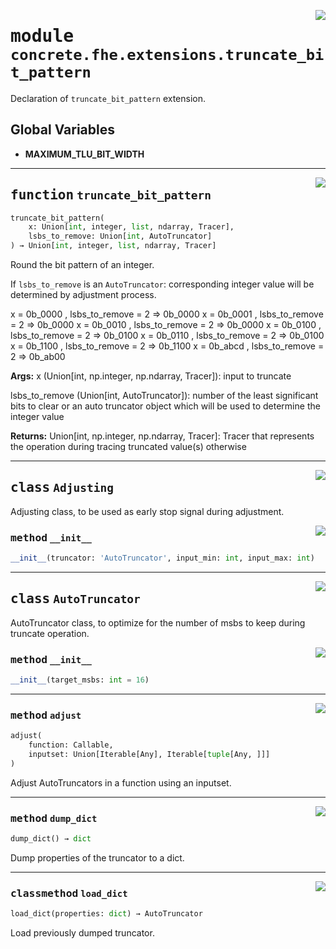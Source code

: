 <!-- markdownlint-disable -->

<a href="../../frontends/concrete-python/concrete/fhe/extensions/truncate_bit_pattern.py#L0"><img align="right" style="float:right;" src="https://img.shields.io/badge/-source-cccccc?style=flat-square"></a>

# <kbd>module</kbd> `concrete.fhe.extensions.truncate_bit_pattern`
Declaration of `truncate_bit_pattern` extension. 

**Global Variables**
---------------
- **MAXIMUM_TLU_BIT_WIDTH**

---

<a href="../../frontends/concrete-python/concrete/fhe/extensions/truncate_bit_pattern.py#L173"><img align="right" style="float:right;" src="https://img.shields.io/badge/-source-cccccc?style=flat-square"></a>

## <kbd>function</kbd> `truncate_bit_pattern`

```python
truncate_bit_pattern(
    x: Union[int, integer, list, ndarray, Tracer],
    lsbs_to_remove: Union[int, AutoTruncator]
) → Union[int, integer, list, ndarray, Tracer]
```

Round the bit pattern of an integer. 

If `lsbs_to_remove` is an `AutoTruncator`:  corresponding integer value will be determined by adjustment process. 

x = 0b_0000 , lsbs_to_remove = 2 => 0b_0000 x = 0b_0001 , lsbs_to_remove = 2 => 0b_0000 x = 0b_0010 , lsbs_to_remove = 2 => 0b_0000 x = 0b_0100 , lsbs_to_remove = 2 => 0b_0100 x = 0b_0110 , lsbs_to_remove = 2 => 0b_0100 x = 0b_1100 , lsbs_to_remove = 2 => 0b_1100 x = 0b_abcd , lsbs_to_remove = 2 => 0b_ab00 



**Args:**
  x (Union[int, np.integer, np.ndarray, Tracer]):  input to truncate 

 lsbs_to_remove (Union[int, AutoTruncator]):  number of the least significant bits to clear  or an auto truncator object which will be used to determine the integer value 



**Returns:**
  Union[int, np.integer, np.ndarray, Tracer]:  Tracer that represents the operation during tracing  truncated value(s) otherwise 


---

<a href="../../frontends/concrete-python/concrete/fhe/extensions/truncate_bit_pattern.py#L25"><img align="right" style="float:right;" src="https://img.shields.io/badge/-source-cccccc?style=flat-square"></a>

## <kbd>class</kbd> `Adjusting`
Adjusting class, to be used as early stop signal during adjustment. 

<a href="../../frontends/concrete-python/concrete/fhe/extensions/truncate_bit_pattern.py#L34"><img align="right" style="float:right;" src="https://img.shields.io/badge/-source-cccccc?style=flat-square"></a>

### <kbd>method</kbd> `__init__`

```python
__init__(truncator: 'AutoTruncator', input_min: int, input_max: int)
```









---

<a href="../../frontends/concrete-python/concrete/fhe/extensions/truncate_bit_pattern.py#L41"><img align="right" style="float:right;" src="https://img.shields.io/badge/-source-cccccc?style=flat-square"></a>

## <kbd>class</kbd> `AutoTruncator`
AutoTruncator class, to optimize for the number of msbs to keep during truncate operation. 

<a href="../../frontends/concrete-python/concrete/fhe/extensions/truncate_bit_pattern.py#L54"><img align="right" style="float:right;" src="https://img.shields.io/badge/-source-cccccc?style=flat-square"></a>

### <kbd>method</kbd> `__init__`

```python
__init__(target_msbs: int = 16)
```








---

<a href="../../frontends/concrete-python/concrete/fhe/extensions/truncate_bit_pattern.py#L72"><img align="right" style="float:right;" src="https://img.shields.io/badge/-source-cccccc?style=flat-square"></a>

### <kbd>method</kbd> `adjust`

```python
adjust(
    function: Callable,
    inputset: Union[Iterable[Any], Iterable[tuple[Any, ]]]
)
```

Adjust AutoTruncators in a function using an inputset. 

---

<a href="../../frontends/concrete-python/concrete/fhe/extensions/truncate_bit_pattern.py#L142"><img align="right" style="float:right;" src="https://img.shields.io/badge/-source-cccccc?style=flat-square"></a>

### <kbd>method</kbd> `dump_dict`

```python
dump_dict() → dict
```

Dump properties of the truncator to a dict. 

---

<a href="../../frontends/concrete-python/concrete/fhe/extensions/truncate_bit_pattern.py#L156"><img align="right" style="float:right;" src="https://img.shields.io/badge/-source-cccccc?style=flat-square"></a>

### <kbd>classmethod</kbd> `load_dict`

```python
load_dict(properties: dict) → AutoTruncator
```

Load previously dumped truncator. 


